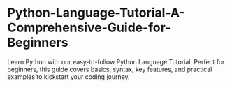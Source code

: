 # Python-Language-Tutorial-A-Comprehensive-Guide-for-Beginners
Learn Python with our easy-to-follow Python Language Tutorial. Perfect for beginners, this guide covers basics, syntax, key features, and practical examples to kickstart your coding journey.
